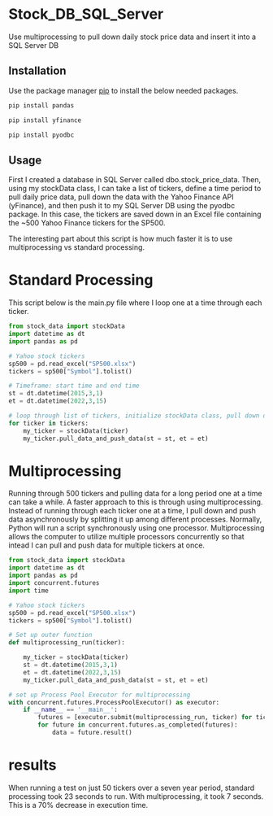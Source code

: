 # Stock_DB_SQL_Server
Use multiprocessing to pull down daily stock price data and insert it into a SQL Server DB

## Installation

Use the package manager [pip](https://pip.pypa.io/en/stable/) to install the below needed packages.

```bash
pip install pandas
```
```bash
pip install yfinance
```
```bash
pip install pyodbc
```

## Usage

First I created a database in SQL Server called dbo.stock_price_data.  Then, using my stockData class, I can take a list of tickers, define a time period to 
pull daily price data, pull down the data with the Yahoo Finance API (yFinance), and then push it to my SQL Server DB using the pyodbc package. In this case, 
the tickers are saved down in an Excel file containing the ~500 Yahoo Finance tickers for the SP500. 

The interesting part about this script is how much faster it is to use multiprocessing vs standard processing.

# Standard Processing


This script below is the main.py file where I loop one at a time through each ticker.

```python
from stock_data import stockData
import datetime as dt
import pandas as pd

# Yahoo stock tickers
sp500 = pd.read_excel("SP500.xlsx")
tickers = sp500["Symbol"].tolist()

# Timeframe: start time and end time
st = dt.datetime(2015,3,1)
et = dt.datetime(2022,3,15)

# loop through list of tickers, initialize stockData class, pull down data and push data to db
for ticker in tickers:
    my_ticker = stockData(ticker)
    my_ticker.pull_data_and_push_data(st = st, et = et)
```

# Multiprocessing

Running through 500 tickers and pulling data for a long period one at a time can take a while. A faster approach to this is through using multiprocessing.
Instead of running through each ticker one at a time, I pull down and push data asynchronously by splitting it up among different processes. 
Normally, Python will run a script synchronously using one processor. Multiprocessing allows the computer to utilize multiple processors concurrently so that intead
I can pull and push data for multiple tickers at once.

```python
from stock_data import stockData
import datetime as dt
import pandas as pd
import concurrent.futures
import time

# Yahoo stock tickers
sp500 = pd.read_excel("SP500.xlsx")
tickers = sp500["Symbol"].tolist()

# Set up outer function
def multiprocessing_run(ticker):

    my_ticker = stockData(ticker)
    st = dt.datetime(2015,3,1)
    et = dt.datetime(2022,3,15) 
    my_ticker.pull_data_and_push_data(st = st, et = et)

# set up Process Pool Executor for multiprocessing
with concurrent.futures.ProcessPoolExecutor() as executor:
    if __name__ == '__main__':
        futures = [executor.submit(multiprocessing_run, ticker) for ticker in tickers]
        for future in concurrent.futures.as_completed(futures):
            data = future.result()
```

# results

When running a test on just 50 tickers over a seven year period, standard processing took 23 seconds to run. With multiprocessing, it took 7 seconds. 
This is a 70% decrease in execution time. 
